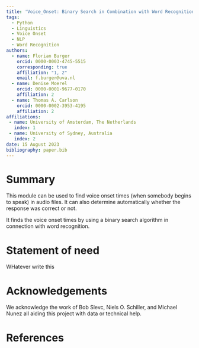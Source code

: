 ```yaml
---
title: 'Voice_Onset: Binary Search in Combination with Word Recognition to Find Voice Onset Times'
tags:
  - Python
  - Linguistics
  - Voice Onset
  - NLP
  - Word Recognition
authors:
  - name: Florian Burger
    orcid: 0000-0003-4745-5515
    corresponding: true
    affiliation: "1, 2" 
    email: f.burger@uva.nl
  - name: Denise Moerel
    orcid: 0000-0001-9677-0170
    affiliation: 2
  - name: Thomas A. Carlson
    orcid: 0000-0002-3953-4195
    affiliation: 2
affiliations:
 - name: University of Amsterdam, The Netherlands
   index: 1
 - name: University of Sydney, Australia
   index: 2
date: 15 August 2023
bibliography: paper.bib
---
```


# Summary

This module can be used to find voice onset times (when somebody begins to speak) in audio files. It can also determine automatically whether the response was correct or not. 

It finds the voice onset times by using a binary search algorithm in connection with word recognition. 

# Statement of need


WHatever write this

# Acknowledgements

We acknowledge the work of Bob Slevc, Niels O. Schiller, and Michael Nunez all aiding this project with data or technical help. 


# References
